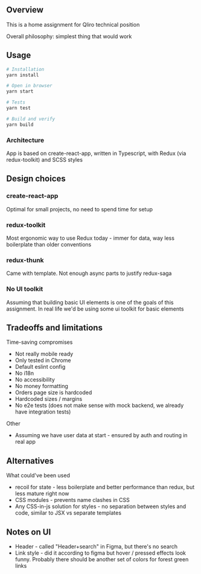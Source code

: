 ## Overview

This is a home assignment for Qliro technical position

Overall philosophy: simplest thing that would work

## Usage

```bash
# Installation
yarn install

# Open in browser
yarn start

# Tests
yarn test

# Build and verify
yarn build
```

### Architecture

App is based on create-react-app, written in Typescript, with Redux (via redux-toolkit) and SCSS styles

## Design choices

### create-react-app

Optimal for small projects, no need to spend time for setup

### redux-toolkit

Most ergonomic way to use Redux today - immer for data, way less boilerplate than older conventions

### redux-thunk

Came with template. Not enough async parts to justify redux-saga

### No UI toolkit

Assuming that building basic UI elements is one of the goals of this assignment. In real life we'd be using some ui
toolkit for basic elements

## Tradeoffs and limitations

Time-saving compromises

- Not really mobile ready
- Only tested in Chrome
- Default eslint config
- No i18n
- No accessibility
- No money formatting
- Orders page size is hardcoded
- Hardcoded sizes / margins
- No e2e tests (does not make sense with mock backend, we already have integration tests)

Other

- Assuming we have user data at start - ensured by auth and routing in real app

## Alternatives

What could've been used

- recoil for state - less boilerplate and better performance than redux, but less mature right now
- CSS modules - prevents name clashes in CSS
- Any CSS-in-js solution for styles - no separation between styles and code, similar to JSX vs separate templates

## Notes on UI

- Header - called "Header+search" in Figma, but there's no search
- Link style - did it according to figma but hover / pressed effects look funny. Probably there should be another set of
  colors for forest green links
